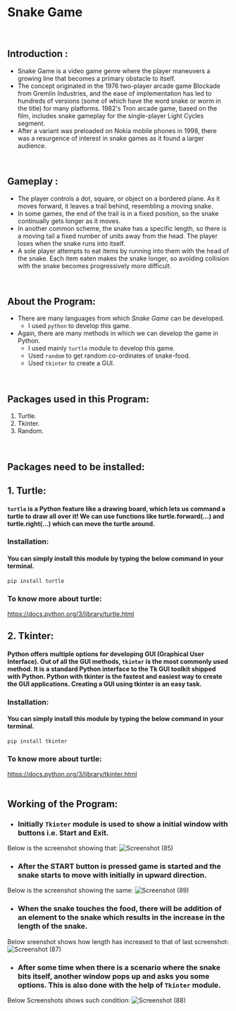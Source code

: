 #  Snake Game 
<br>

## Introduction :
- Snake Game is a video game genre where the player maneuvers a growing line that becomes a primary obstacle to itself. 
- The concept originated in the 1976 two-player arcade game Blockade from Gremlin Industries, and the ease of implementation has led to hundreds of versions (some of which have the word snake or worm in the title) for many platforms. 1982's Tron arcade game, based on the film, includes snake gameplay for the single-player Light Cycles segment. 
- After a variant was preloaded on Nokia mobile phones in 1998, there was a resurgence of interest in snake games as it found a larger audience. 
<br>

## Gameplay :
- The player controls a dot, square, or object on a bordered plane. As it moves forward, it leaves a trail behind, resembling a moving snake. 
- In some games, the end of the trail is in a fixed position, so the snake continually gets longer as it moves. 
- In another common scheme, the snake has a specific length, so there is a moving tail a fixed number of units away from the head. The player loses when the snake runs into itself.
- A sole player attempts to eat items by running into them with the head of the snake. Each item eaten makes the snake longer, so avoiding collision with the snake becomes progressively more difficult.
<br>

## About the Program:
- There are many languages from which *Snake Game* can be developed. 
  - I used `python` to develop this game.
- Again, there are many methods in which we can develop the game in Python. 
   - I used mainly `turtle` module to develop this game.
   - Used ` random ` to get random co-ordinates of snake-food.
   - Used ` tkinter ` to create a GUI.
<br>

## Packages used in this Program:
1. Turtle.
2. Tkinter.
3. Random.
<br>

## Packages need to be installed:

## 1. Turtle:

#### `turtle` is a Python feature like a drawing board, which lets us command a turtle to draw all over it! We can use functions like turtle.forward(…) and turtle.right(…) which can move the turtle around.

### Installation:

#### You can simply install this module by typing the below command in your terminal.

```
pip install turtle 
```
### To know more about turtle:

https://docs.python.org/3/library/turtle.html

## 2. Tkinter:

#### Python offers multiple options for developing GUI (Graphical User Interface). Out of all the GUI methods, ``tkinter`` is the most commonly used method. It is a standard Python interface to the Tk GUI toolkit shipped with Python. Python with tkinter is the fastest and easiest way to create the GUI applications. Creating a GUI using tkinter is an easy task.

### Installation:

#### You can simply install this module by typing the below command in your terminal.

```
pip install tkinter
```
### To know more about turtle:

https://docs.python.org/3/library/tkinter.html  
<br>

## Working of the Program:

- ### Initially `Tkinter` module is used to show a initial window with buttons i.e. Start and Exit. 

Below is the screenshot showing that:
![Screenshot (85)](https://user-images.githubusercontent.com/86250589/150624445-ab4f2495-87cf-4cdd-8751-c9e3bd8087ea.png)

- ### After the START button is pressed game is started and the snake starts to move with initially in upward direction.

Below is the screenshot showing the same:
![Screenshot (89)](https://user-images.githubusercontent.com/86250589/150624630-10ba07e3-422f-47f7-8606-abbefe36966f.png)

- ### When the snake touches the food, there will be addition of an element to the snake which results in the increase in the length of the snake.

Below sreenshot shows how length has increased to that of last screenshot:
![Screenshot (87)](https://user-images.githubusercontent.com/86250589/150624734-f672d85d-f8b4-416f-85e2-9778c7e5c2fc.png)

- ### After some time when there is a scenario where the snake bits itself, another window pops up and asks you some options. This is also done with the help of `Tkinter` module.

Below Screenshots shows such condition:
![Screenshot (88)](https://user-images.githubusercontent.com/86250589/150624814-da97cf6d-6a9c-49ec-9e6e-9c98d3501745.png)




